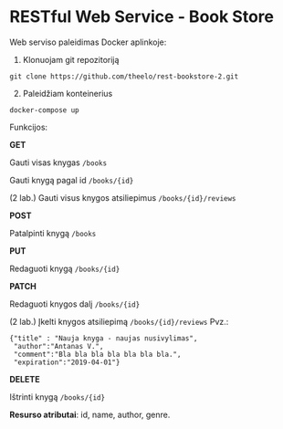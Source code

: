 # RESTful Web Service - Book Store

Web serviso paleidimas Docker aplinkoje:
1. Klonuojam git repozitoriją
```
git clone https://github.com/theelo/rest-bookstore-2.git
```
2. Paleidžiam konteinerius
```
docker-compose up
```
Funkcijos:

**GET**

Gauti visas knygas ```/books```

Gauti knygą pagal id ```/books/{id}```

(2 lab.) Gauti visus knygos atsiliepimus ```/books/{id}/reviews```

**POST**

Patalpinti knygą ```/books```

**PUT**

Redaguoti knygą ```/books/{id}```

**PATCH**

Redaguoti knygos dalį ```/books/{id}```

(2 lab.) Įkelti knygos atsiliepimą ```/books/{id}/reviews``` 
Pvz.: 
```
{"title" : "Nauja knyga - naujas nusivylimas",
 "author":"Antanas V.",
 "comment":"Bla bla bla bla bla bla bla.",
 "expiration":"2019-04-01"}
 ```

**DELETE**

Ištrinti knygą ```/books/{id}```


**Resurso atributai**: id, name, author, genre.
